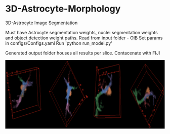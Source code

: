 # 3D-Astrocyte-Morphology
3D-Astrocyte Image Segmentation

Must have Astrocyte segmentation weights, nuclei segmentation weights and object detection weight paths.
Read from input folder - OIB
Set params in configs/Configs.yaml
Run 'python run_model.py'

Generated output folder houses all results per slice.
Contacenate with FIJI

![Screenshot](output_result.png)
